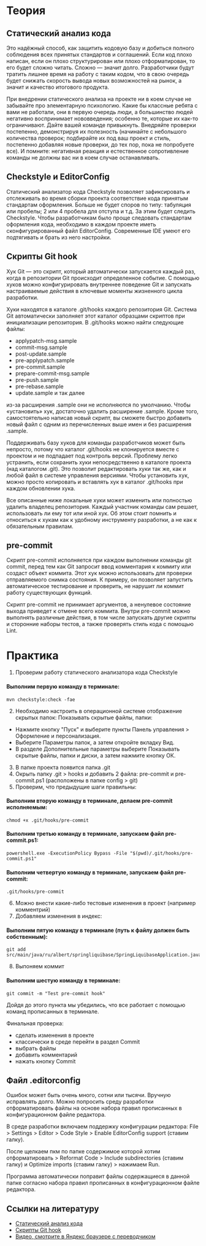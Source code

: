 # Теория

## Статический анализ кода
Это надёжный способ, как защитить кодовую базу и добиться полного соблюдения всех принятых стандартов и соглашений.
Если код плохо написан, если он плохо структурирован или плохо отформатирован, то его будет сложно читать.
Сложно — значит долго. Разработчики будут тратить лишнее время на работу с таким кодом,
что в свою очередь будет снижать скорость вывода новых возможностей на рынок, а значит и качество итогового продукта.

При внедрении статического анализа на проекте ни в коем случае не забывайте про элементарную психологию.
Какие бы классные ребята с вами не работали, они в первую очередь люди, а большинство людей негативно воспринимает нововведения;
особенно те, которые их как-то ограничивают. Дайте вашей команде привыкнуть. Внедряйте проверки постепенно, демонстрируя их полезность
(начинайте с небольшого количества проверок; подбирайте их под ваш проект и стиль,
постепенно добавляя новые проверки, до тех пор, пока не попробуете все).
И помните: негативная реакция и естественное сопротивление команды не должны вас ни в коем случае останавливать.

## Checkstyle и EditorConfig

Статический анализатор кода Checkstyle позволяет зафиксировать и отслеживать во время сборки проекта соответствие кода принятым стандартам оформления.
Больше не будет споров по типу: табуляция или пробелы; 2 или 4 пробела для отступа и т.д. За этим будет следить Checkstyle.
Чтобы разработчикам было проще следовать стандартам оформления кода, необходимо в каждом проекте иметь сконфигурированный файл EditorConfig.
Современные IDE умеют его подтягивать и брать из него настройки.

## Скрипты Git hook

Хук Git — это скрипт, который автоматически запускается каждый раз, когда в репозитории Git происходит определенное событие.
С помощью хуков можно конфигурировать внутреннее поведение Git и запускать настраиваемые действия в ключевые моменты жизненного цикла разработки.

Хуки находятся в каталоге .git/hooks каждого репозитория Git. Система Git автоматически заполняет этот каталог образцами скриптов при инициализации репозитория.
В .git/hooks можно найти следующие файлы:

- applypatch-msg.sample
- commit-msg.sample
- post-update.sample
- pre-applypatch.sample
- pre-commit.sample
- prepare-commit-msg.sample
- pre-push.sample
- pre-rebase.sample
- update.sample и так далее

из-за расширения .sample они не исполняются по умолчанию. Чтобы «установить» хук, достаточно удалить расширение .sample.
Кроме того, самостоятельно написав новый скрипт, вы сможете быстро добавить новый файл с одним из перечисленных выше имен и без расширения .sample.

Поддерживать базу хуков для команды разработчиков может быть непросто, потому что каталог .git/hooks не клонируется вместе с проектом и не подпадает под контроль версий.
Проблему легко устранить, если сохранить хуки непосредственно в каталоге проекта (над каталогом .git). Это позволит редактировать хуки так же, как и любой файл в системе управления версиями.
Чтобы установить хук, можно просто копировать и вставлять хук в каталог .git/hooks при каждом обновлении хука.

Все описанные ниже локальные хуки может изменить или полностью удалить владелец репозитория.
Каждый участник команды сам решает, использовать ли ему тот или иной хук.
Об этом стоит помнить и относиться к хукам как к удобному инструменту разработки, а не как к обязательным правилам.

## pre-commit

Скрипт pre-commit исполняется при каждом выполнении команды git commit, перед тем как Git запросит ввод комментария к коммиту или создаст объект коммита.
Этот хук можно использовать для проверки отправляемого снимка состояния.
К примеру, он позволяет запустить автоматическое тестирование и проверить, не нарушит ли коммит работу существующих функций.

Скрипт pre-commit не принимает аргументов, а ненулевое состояние выхода приведет к отмене всего коммита.
Внутри pre-commit можно выполнять различные действия, в том числе запускать другие скрипты и сторонние наборы тестов, а также проверять стиль кода с помощью Lint.

# Практика
1. Проверим работу статического анализатора кода Checkstyle

#### Выполним первую команду в терминале:
```
mvn checkstyle:check -fae
```

2. Необходимо настроить в операционной системе отображение скрытых папок: Показывать скрытые файлы, папки:
  * Нажмите кнопку "Пуск" и выберите пункты Панель управления > Оформление и персонализация.
  * Выберите Параметры папок, а затем откройте вкладку Вид.
  * В разделе Дополнительные параметры выберите Показывать скрытые файлы, папки и диски, а затем нажмите кнопку ОК.
3. В папке проекта появится папка .git
4. Окрыть папку .git > hooks и добавить 2 файла: pre-commit и pre-commit.ps1 (расположены в папке config > git)
5. Проверим, что предыдущие шаги правильны:

#### Выполним вторую команду в терминале, делаем pre-commit исполняемым:
```
chmod +x .git/hooks/pre-commit
```

#### Выполним третью команду в терминале, запускаем файл pre-commit.ps1:
```
powershell.exe -ExecutionPolicy Bypass -File "$(pwd)/.git/hooks/pre-commit.ps1"
```

#### Выполним четвертую команду в терминале, запускаем файл pre-commit:

```
.git/hooks/pre-commit
```

6. Можно внести какие-либо тестовые изменения в проект (например комментрий)
7. Добавляем изменения в индекс:

#### Выполним пятую команду в терминале (путь к файлу должен быть собственным):

```
git add src/main/java/ru/albert/springliquibase/SpringLiquibaseApplication.java
```

8. Выпоняем коммит

#### Выполним шестую команду в терминале:

```
git commit -m "Test pre-commit hook"
```

Дойдя до этого пункта мы убедились, что все работает с помощью команд прописанных в терминале.

Финальная проверка: 
* сделать изменения в проекте
* классически в среде перейти в раздел Commit
* выбрать файлы
* добавить комментарий
* нажать кнопку Commit


## Файл .editorconfig

Ошибок может быть очень много, сотни или тысячи. Вручную исправлять долго. Можно попросить среду разработки отформатировать файлы на основе набора правил прописанных в конфигурационном файле редактора.

В среде разработки включаем поддержку конфигурации редактора:
File > Settings > Editor > Code Style > Enable EditorConfig support (ставим галку).

После щелкаем пкм по папке содержимое которой хотим отформатировать > Reformat Code > Include subdirectories (ставим галку) и Optimize imports (ставим галку) > нажимаем Run.

Программа автоматически поправит файлы содержащиеся в данной папке согласно набора правил прописанных в конфигурационном файле редактора.

## Ссылки на литературу

- [Статический анализ кода](https://habr.com/ru/articles/680018/)
- [Скрипты Git hook](https://www.atlassian.com/ru/git/tutorials/git-hooks)
- [Видео, смотрите в Яндекс браузере с переводчиком](https://www.youtube.com/watch?v=mvI9d8rH4IY&t=395s)
